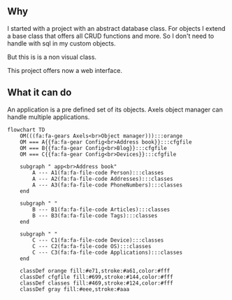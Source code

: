 ## Why

I started with a project with an abstract database class. For objects I extend a base class that offers all CRUD functions and more. So I don't need to handle with sql in my custom objects. 

But this is is a non visual class.



This project offers now a web interface. 

## What it can do

An application is a pre defined set of its objects. Axels object manager can handle multiple applications.

```mermaid
flowchart TD
    OM(((fa:fa-gears Axels<br>Object manager))):::orange
    OM === A{{fa:fa-gear Config<br>Address book}}:::cfgfile
    OM === B{{fa:fa-gear Config<br>Blog}}:::cfgfile
    OM === C{{fa:fa-gear Config<br>Devices}}:::cfgfile

    subgraph " app<br>Address book"
        A --- A1(fa:fa-file-code Person):::classes
        A --- A2(fa:fa-file-code Addresses):::classes
        A --- A3(fa:fa-file-code PhoneNumbers):::classes
    end

    subgraph " "
        B --- B1(fa:fa-file-code Articles):::classes
        B --- B3(fa:fa-file-code Tags):::classes
    end

    subgraph " "
        C --- C1(fa:fa-file-code Device):::classes
        C --- C2(fa:fa-file-code OS):::classes
        C --- C3(fa:fa-file-code Applications):::classes
    end

    classDef orange fill:#e71,stroke:#a61,color:#fff
    classDef cfgfile fill:#699,stroke:#144,color:#fff
    classDef classes fill:#469,stroke:#124,color:#fff
    classDef gray fill:#eee,stroke:#aaa

```

